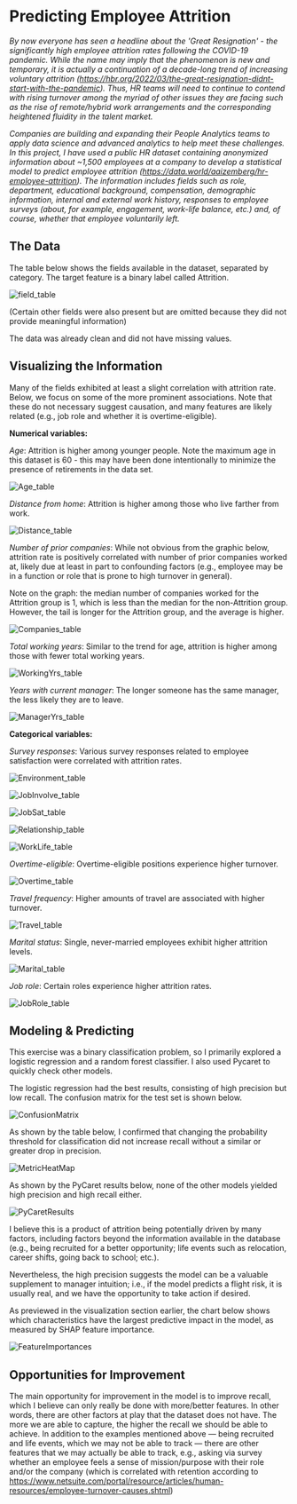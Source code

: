 # Predicting Employee Attrition

*By now everyone has seen a headline about the 'Great Resignation' - the significantly high employee attrition rates following the COVID-19 pandemic.  While the name may imply that the phenomenon is new and temporary, it is actually a continuation of a decade-long trend of increasing voluntary attrition (https://hbr.org/2022/03/the-great-resignation-didnt-start-with-the-pandemic).  Thus, HR teams will need to continue to contend with rising turnover among the myriad of other issues they are facing such as the rise of remote/hybrid work arrangements and the corresponding heightened fluidity in the talent market.*

*Companies are building and expanding their People Analytics teams to apply data science and advanced analytics to help meet these challenges.  In this project, I have used a public HR dataset containing anonymized information about ~1,500 employees at a company to develop a statistical model to predict employee attrition (https://data.world/aaizemberg/hr-employee-attrition).  The information includes fields such as role, department, educational background, compensation, demographic information, internal and external work history, responses to employee surveys (about, for example, engagement, work-life balance, etc.) and, of course, whether that employee voluntarily left.*

## The Data

The table below shows the fields available in the dataset, separated by category. The target feature is a binary label called Attrition.

![field_table](reports/figures/Capstone2_fields_table.png)

(Certain other fields were also present but are omitted because they did not provide meaningful information)

The data was already clean and did not have missing values.

## Visualizing the Information

Many of the fields exhibited at least a slight correlation with attrition rate.  Below, we focus on some of the more prominent associations.  Note that these do not necessary suggest causation, and many features are likely related (e.g., job role and whether it is overtime-eligible).

**Numerical variables:**

*Age*: Attrition is higher among younger people.  Note the maximum age in this dataset is 60 - this may have been done intentionally to minimize the presence of retirements in the data set.

![Age_table](reports/figures/AgeByAttrition.png)

*Distance from home*: Attrition is higher among those who live farther from work.

![Distance_table](reports/figures/DistanceByAttrition.png)

*Number of prior companies*: While not obvious from the graphic below, attrition rate is positively correlated with number of prior companies worked at, likely due at least in part to confounding factors (e.g., employee may be in a function or role that is prone to high turnover in general).

Note on the graph: the median number of companies worked for the Attrition group is 1, which is less than the median for the non-Attrition group. However, the tail is longer for the Attrition group, and the average is higher.

![Companies_table](reports/figures/CompaniesByAttrition.png)

*Total working years*: Similar to the trend for age, attrition is higher among those with fewer total working years.

![WorkingYrs_table](reports/figures/WorkingYrsByAttrition.png)

*Years with current manager*: The longer someone has the same manager, the less likely they are to leave.

![ManagerYrs_table](reports/figures/ManagerYrsTable.png)

**Categorical variables:**

*Survey responses*: Various survey responses related to employee satisfaction were correlated with attrition rates.

![Environment_table](reports/figures/AttritionByEnvironment.png)

![JobInvolve_table](reports/figures/AttritionByJobInvolve.png)

![JobSat_table](reports/figures/AttritionByJobSat.png)

![Relationship_table](reports/figures/AttritionByRelationship.png)

![WorkLife_table](reports/figures/AttritionByWorkLife.png)

*Overtime-eligible*: Overtime-eligible positions experience higher turnover.

![Overtime_table](reports/figures/AttritionByOvertime.png)

*Travel frequency*: Higher amounts of travel are associated with higher turnover.

![Travel_table](reports/figures/AttritionByTravel.png)

*Marital status*: Single, never-married employees exhibit higher attrition levels.

![Marital_table](reports/figures/AttritionByMarital.png)

*Job role*: Certain roles experience higher attrition rates.

![JobRole_table](reports/figures/AttritionByJobRole.png)

## Modeling & Predicting

This exercise was a binary classification problem, so I primarily explored a logistic regression and a random forest classifier.  I also used Pycaret to quickly check other models.

The logistic regression had the best results, consisting of high precision but low recall.  The confusion matrix for the test set is shown below.

![ConfusionMatrix](reports/figures/LogRegConfusionMatrix.png)

As shown by the table below, I confirmed that changing the probability threshold for classification did not increase recall without a similar or greater drop in precision.

![MetricHeatMap](reports/figures/LogRegMetricHeatmap.png)

As shown by the PyCaret results below, none of the other models yielded high precision and high recall either.

![PyCaretResults](reports/figures/PyCaretResults.png)

I believe this is a product of attrition being potentially driven by many factors, including factors beyond the information available in the database (e.g., being recruited for a better opportunity; life events such as relocation, career shifts, going back to school; etc.).

Nevertheless, the high precision suggests the model can be a valuable supplement to manager intuition; i.e., if the model predicts a flight risk, it is usually real, and we have the opportunity to take action if desired.

As previewed in the visualization section earlier, the chart below shows which characteristics have the largest predictive impact in the model, as measured by SHAP feature importance.

![FeatureImportances](reports/figures/FeatureImportances.png)

## Opportunities for Improvement

The main opportunity for improvement in the model is to improve recall, which I believe can only really be done with more/better features.  In other words, there are other factors at play that the dataset does not have. The more we are able to capture, the higher the recall we should be able to achieve.  In addition to the examples mentioned above — being recruited and life events, which we may not be able to track — there are other features that we may actually be able to track, e.g., asking via survey whether an employee feels a sense of mission/purpose with their role and/or the company (which is correlated with retention according to https://www.netsuite.com/portal/resource/articles/human-resources/employee-turnover-causes.shtml)
